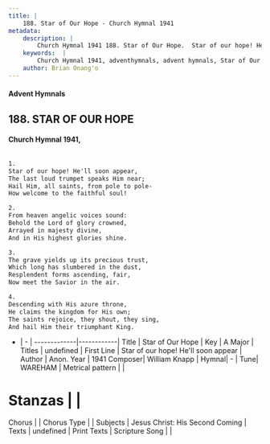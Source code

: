```yaml
---
title: |
    188. Star of Our Hope - Church Hymnal 1941
metadata:
    description: |
        Church Hymnal 1941 188. Star of Our Hope.  Star of our hope! He'll soon appear, The last loud trumpet speaks Him near; Hail Him, all saints, from pole to pole- How welcome to the faithful soul!  
    keywords:  |
        Church Hymnal 1941, adventhymnals, advent hymnals, Star of Our Hope, Star of our hope! He'll soon appear. 
    author: Brian Onang'o
---
```


#### Advent Hymnals
## 188. STAR OF OUR HOPE
####  Church Hymnal 1941,

```txt

1.
Star of our hope! He'll soon appear,
The last loud trumpet speaks Him near;
Hail Him, all saints, from pole to pole-
How welcome to the faithful soul!

2.
From heaven angelic voices sound:
Behold the Lord of glory crowned,
Arrayed in majesty divine,
And in His highest glories shine.

3.
The grave yields up its precious trust,
Which long has slumbered in the dust,
Resplendent forms ascending, fair,
Now meet the Savior in the air.

4.
Descending with His azure throne,
He claims the kingdom for His own;
The saints rejoice, they shout, they sing,
And hail Him their triumphant King.


```

- |   -  |
-------------|------------|
Title | Star of Our Hope |
Key | A Major |
Titles | undefined |
First Line | Star of our hope! He'll soon appear |
Author | Anon.
Year | 1941
Composer| William Knapp |
Hymnal|  - |
Tune| WAREHAM |
Metrical pattern | |
# Stanzas |  |
Chorus |  |
Chorus Type |  |
Subjects | Jesus Christ: His Second Coming |
Texts | undefined |
Print Texts | 
Scripture Song |  |
    
